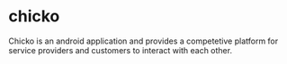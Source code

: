 # chicko

Chicko is an android application and provides a competetive platform for service providers and customers to interact with each other.
